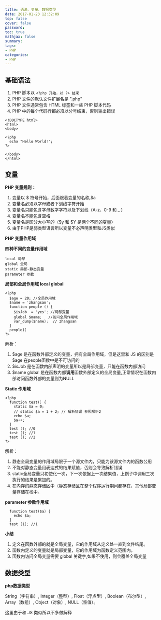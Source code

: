 ```yaml
---
title: 语法、变量、数据类型
date: 2017-01-23 12:32:09
top: false
cover: false
password:
toc: true
mathjax: false
summary: 
tags:
- PHP
categories:
- PHP
---
```


## 基础语法

1. PHP 脚本以 `<?php 开始，以 ?> 结束`<br/>
2. PHP 文件的默认文件扩展名是 ".php"<br/>
3. PHP 文件通常包含 HTML 标签和一些 PHP 脚本代码<br/>
4. PHP 中的每个代码行都必须以分号结束，否则输出错误<br/>
```
<!DOCTYPE html> 
<html> 
<body> 

<?php 
  echo "Hello World!"; 
?> 

</body> 
</html>
```

## 变量

**PHP 变量规则：**<br/>
1. 变量以 $ 符号开始，后面跟着变量的名称,$a<br/>
2. 变量名必须以字母或者下划线字符开始<br/>
3. 变量名只能包含字母数字字符以及下划线（A-z、0-9 和 _ ）<br/>
4. 变量名不能包含空格<br/>
5. 变量名是区分大小写的（$y 和 $Y 是两个不同的变量）<br/>
6. 由于PHP是弱类型语言所以变量不必声明类型和JS类似 <br/>

**PHP 变量作用域**<br/>

**四种不同的变量作用域**<br/>
```
local 局部
global 全局
static 局部-静态变量
parameter 参数
```

**局部和全局作用域 local global**<br/>
```
<?php 
  $age = 20; //全局作用域
  $name = 'zhangsan';
  function people () {
    $isJob  = 'yes'; //局部变量
    global $name;   //访问全局作用域
    var_dump($name);  // zhangsan 
  }
  people()
?>
```
解析：<br/>
1. $age 是在函数外部定义的变量，拥有全局作用域，但是这里和 JS 的区别是 $age 在people函数中是不可访问的<br/>
2. $isJob 是在函数内部声明的变量所以是局部变量，只能在函数内部访问<br/>
3. $name global 是在函数内部**调用**函数外部定义的全局变量,正常情况在函数内部访问函数外部的变量则为NULL<br/>


**Static 作用域**<br/>
```
<?php
  function test() {
    static $a = 0;
    // static $a = 1 + 2; // 解析错误 参照解析2
    echo $a;
    $a++;
  }
  test (); //0
  test (); //1
  test (); //2
?>
```
解析：<br/>
1. 静态全局变量的作用域局限于一个源文件内，只能为该源文件内的函数公用<br/>
2. 不能对静态变量用表达式的结果赋值，否则会导致解析错误<br/>
3. static全局变量只初使化一次，下一次依据上一次结果值，上例子中调用三次执行的结果是累加的。<br/>
4. 在内存的静态存储区中（静态存储区在整个程序运行期间都存在，其他局部变量存储在栈中。<br/>


**parameter 参数作用域**<br/>

```
  function test($a) {
    echo $a;
  }
  test (1); //1
```

**小结**

1. 定义在函数外部的就是全局变量，它的作用域从定义处一直到文件结尾。
2. 函数内定义的变量就是局部变量，它的作用域为函数定义范围内。
3. 函数内访问全局变量需要 global 关键字,如果不使用，则会覆盖全局变量


## 数据类型

**php数据类型**

String（字符串）, Integer（整型）, Float（浮点型）, Boolean（布尔型）, Array（数组）, Object（对象）, NULL（空值）。<br/>

这里由于和 JS 类似所以不多做解释<br/>



